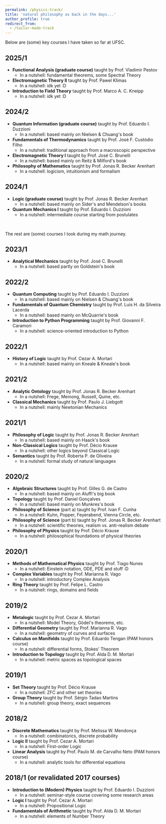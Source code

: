 ```yaml
---
permalink: /physics-track/
title: 'natural philosophy as back in the days...'
author_profile: true
redirect_from: 
  - /tailor-made-track
---
```


Below are (some) key courses I have taken so far at UFSC.

## 2025/1
- **Functional Analysis (graduate course)** taught by Prof. Vladimir Pestov  
  - In a nutshell: fundamental theorems, some Spectral Theory  
- **Electromagnetic Theory II** taught by Prof. Pawel Klimas  
  - In a nutshell: idk yet :D  
- **Introduction to Field Theory** taught by Prof. Marco A. C. Kneipp  
  - In a nutshell: idk yet :D  

## 2024/2
- **Quantum Information (graduate course)** taught by Prof. Eduardo I. Duzzioni  
  - In a nutshell: based mainly on Nielsen & Chuang's book 
- **Fundamentals of Thermodynamics** taught by Prof. José F. Custódio Filho  
  - In a nutshell: traditional approach from a macroscopic perspective  
- **Electromagnetic Theory I** taught by Prof. José C. Brunelli  
  - In a nutshell: based mainly on Reitz & Milford's book
- **Philosophy of Mathematics** taught by Prof. Jonas R. Becker Arenhart  
  - In a nutshell: logicism, intuitionism and formalism 

## 2024/1
- **Logic (graduate course)** taught by Prof. Jonas R. Becker Arenhart  
  - In a nutshell: based mainly on Sider's and Mendelson's books  
- **Quantum Mechanics I** taught by Prof. Eduardo I. Duzzioni  
  - In a nutshell: intermediate course starting from postulates  

&nbsp;

The rest are (some) courses I took during my math journey.

## 2023/1
- **Analytical Mechanics** taught by Prof. José C. Brunelli  
  - In a nutshell: based partly on Goldstein's book  

## 2022/2
- **Quantum Computing** taught by Prof. Eduardo I. Duzzioni  
  - In a nutshell: based mainly on Nielsen & Chuang's book  
- **Fundamentals of Quantum Chemistry** taught by Prof. Luis H. da Silveira Lacerda  
  - In a nutshell: based mainly on McQuarrie's book  
- **Introduction to Python Programming** taught by Prof. Giovanni F. Caramori  
  - In a nutshell: science-oriented introduction to Python  

## 2022/1
- **History of Logic** taught by Prof. Cezar A. Mortari  
  - In a nutshell: based mainly on Kneale & Kneale's book  

## 2021/2
- **Analytic Ontology** taught by Prof. Jonas R. Becker Arenhart  
  - In a nutshell: Frege, Meinong, Russell, Quine, etc.  
- **Classical Mechanics** taught by Prof. Paulo J. Liebgott  
  - In a nutshell: mainly Newtonian Mechanics  

## 2021/1
- **Philosophy of Logic** taught by Prof. Jonas R. Becker Arenhart  
  - In a nutshell: based mainly on Haack's book  
- **Non-Classical Logics** taught by Prof. Décio Krause  
  - In a nutshell: other logics beyond Classical Logic  
- **Semantics** taught by Prof. Roberta P. de Oliveira  
  - In a nutshell: formal study of natural languages  

## 2020/2
- **Algebraic Structures** taught by Prof. Gilles G. de Castro  
  - In a nutshell: based mainly on Aluffi's big book
- **Topology** taught by Prof. Daniel Gonçalves  
  - In a nutshell: based mainly on Munkres's book   
- **Philosophy of Science** (part a) taught by Prof. Ivan F. Cunha  
  - In a nutshell: Kuhn, Popper, Feyerabend, Vienna Circle, etc.
- **Philosophy of Science** (part b) taught by Prof. Jonas R. Becker Arenhart  
  - In a nutshell: scientific theories, realism vs. anti-realism debate
- **Philosophy of Physics** taught by Prof. Décio Krause  
  - In a nutshell: philosophical foundations of physical theories

## 2020/1
- **Methods of Mathematical Physics** taught by Prof. Tiago Nunes  
  - In a nutshell: Einstein notation, ODE, PDE and stuff :D  
- **Complex Variables** taught by Prof. Marianna R. Vago  
  - In a nutshell: introductory Complex Analysis
- **Ring Theory** taught by Prof. Felipe L. Castro
  - In a nutshell: rings, domains and fields

## 2019/2
- **Metalogic** taught by Prof. Cezar A. Mortari  
  - In a nutshell: Model Theory, Gödel's theorems, etc. 
- **Differential Geometry** taught by Prof. Marianna R. Vago  
  - In a nutshell: geometry of curves and surfaces  
- **Calculus on Manifolds** taught by Prof. Eduardo Tengan (PAM honors course)
  - In a nutshell: differential forms, Stokes' Theorem
- **Introduction to Topology** taught by Prof. Alda D. M. Mortari
  - In a nutshell: metric spaces as topological spaces

## 2019/1
- **Set Theory** taught by Prof. Décio Krause  
  - In a nutshell: ZFC and other set theories
- **Group Theory** taught by Prof. Sérgio Tadao Martins 
  - In a nutshell: group theory, exact sequences

## 2018/2
- **Discrete Mathematics** taught by Prof. Melissa W. Mendonça  
  - In a nutshell: combinatorics, discrete probability
- **Logic II** taught by Prof. Cezar A. Mortari  
  - In a nutshell: First-order Logic  
- **Linear Analysis** taught by Prof. Paulo M. de Carvalho Neto (PAM honors course)
  - In a nutshell: analytic tools for differential equations  

## 2018/1 (or revalidated 2017 courses)
- **Introduction to (Modern) Physics** taught by Prof. Eduardo I. Duzzioni  
  - In a nutshell: seminar-style course covering some research areas
- **Logic I** taught by Prof. Cezar A. Mortari  
  - In a nutshell: Propositional Logic
- **Fundamentals of Arithmetic** taught by Prof. Alda D. M. Mortari
  - In a nutshell: elements of Number Theory
